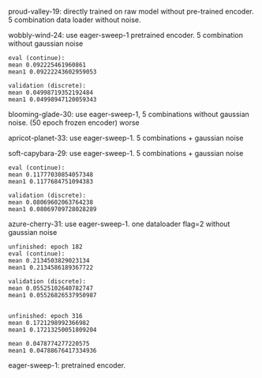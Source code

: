 proud-valley-19: directly trained on raw model without pre-trained encoder. 5 combination data loader without noise.

wobbly-wind-24: use eager-sweep-1 pretrained encoder. 5 combination without gaussian noise


    eval (continue):
    mean 0.092225461960861
    mean1 0.09222243602959053

    validation (discrete):
    mean 0.04998719352192484
    mean1 0.04998947120059343

blooming-glade-30: use eager-sweep-1, 5 combinations without gaussian noise. (50 epoch frozen encoder) worse
    

apricot-planet-33: use eager-sweep-1. 5 combinations + gaussian noise

soft-capybara-29: use eager-sweep-1. 5 combinations + gaussian noise
    
    eval (continue):
    mean 0.11777030854057348
    mean1 0.1177684751094383

    validation (discrete):
    mean 0.08069602063764238
    mean1 0.08069709728028289


azure-cherry-31: use eager-sweep-1. one dataloader flag=2  without gaussian noise
    
    unfinished: epoch 182
    eval (continue):
    mean 0.2134503829023134
    mean1 0.2134586189367722

    validation (discrete):
    mean 0.05525102640782747
    mean1 0.05526826537950987


    unfinished: epoch 316
    mean 0.1721298992366982
    mean1 0.17213250051809204

    mean 0.0478774277220575
    mean1 0.04788676417334936

eager-sweep-1: pretrained encoder.